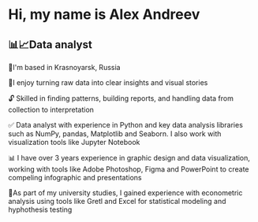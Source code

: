 # Hi, my name is Alex Andreev
## 📊📈Data analyst 

🚩I'm based in Krasnoyarsk, Russia

📑I enjoy turning raw data into clear insights and visual stories

🔓 Skilled in finding patterns, building reports, and handling data from collection to interpretation

✅ Data analyst with experience in Python and key data analysis libraries such as NumPy, pandas, Matplotlib and Seaborn. I also work with visualization tools like Jupyter Notebook

📊 I have over 3 years experience in graphic design and data visualization, working with tools like Adobe Photoshop, Figma and PowerPoint to create compeling infographic and presentations

🔎As part of my university studies, I gained experience with econometric analysis using tools like Gretl and Excel for statistical modeling and hyphothesis testing

